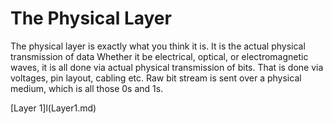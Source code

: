 # The Physical Layer

The physical layer is exactly what you think it is. It is the actual physical transmission of data  Whether it be electrical, optical, or electromagnetic waves, it is all done via actual physical transmission  of bits. That is done via voltages, pin layout, cabling etc. Raw bit stream is sent over a physical medium, which is all those 0s and 1s. 



[Layer 1]l(Layer1.md)
